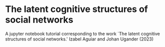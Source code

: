 # The latent cognitive structures of social networks

A jupyter notebook tutorial corresponding to the work `The latent cognitive structures of social networks.' Izabel Aguiar and Johan Ugander (2023)
